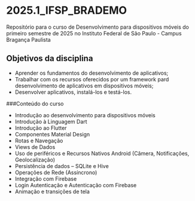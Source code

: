 # 2025.1_IFSP_BRADEMO
Repositório para o curso de Desenvolvimento para dispositivos móveis do primeiro semestre de 2025 no Instituto Federal de São Paulo - Campus Bragança Paulista

## Objetivos da disciplina
- Aprender os fundamentos do desenvolvimento de aplicativos;
- Trabalhar com os recursos oferecidos por um framework pard desenvolvimento de aplicativos em dispositivos móveis;
- Desenvolver aplicativos, instalá-los e testá-los.

###Conteúdo do curso
- Introdução ao desenvolvimento para dispositivos móveis
- Introdução à Linguagem Dart
- Introdução ao Flutter
- Componentes Material Design
- Rotas e Navegação
- Views de Dados
- Uso de periféricos e Recursos Nativos Android (Câmera, Notificações, Geolocalização)
- Persistência de dados – SQLite e Hive
- Operações de Rede (Assíncrono)
- Integração com Firebase
- Login Autenticação e Autenticação com Firebase
- Animação e transições de tela
